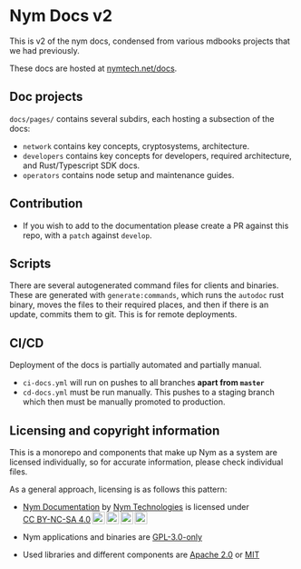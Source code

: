 # Nym Docs v2

This is v2 of the nym docs, condensed from various mdbooks projects that we had previously.

These docs are hosted at [nymtech.net/docs](www.nymtech.net/docs).

## Doc projects
`docs/pages/` contains several subdirs, each hosting a subsection of the docs:
* `network` contains key concepts, cryptosystems, architecture.
* `developers` contains key concepts for developers, required architecture, and Rust/Typescript SDK docs.
* `operators` contains node setup and maintenance guides.

## Contribution
* If you wish to add to the documentation please create a PR against this repo, with a `patch` against `develop`.

## Scripts
There are several autogenerated command files for clients and binaries. These are generated with `generate:commands`, which runs the `autodoc` rust binary, moves the files to their required places, and then if there is an update, commits them to git. This is for remote deployments.

## CI/CD
Deployment of the docs is partially automated and partially manual.
* `ci-docs.yml` will run on pushes to all branches **apart from `master`**
* `cd-docs.yml` must be run manually. This pushes to a staging branch which then must be manually promoted to production.

## Licensing and copyright information
This is a monorepo and components that make up Nym as a system are licensed individually, so for accurate information, please check individual files.

As a general approach, licensing is as follows this pattern:

* <p xmlns:cc="http://creativecommons.org/ns#" xmlns:dct="http://purl.org/dc/terms/"><a property="dct:title" rel="cc:attributionURL" href="https://nymtech.net/docs">Nym Documentation</a> by <a rel="cc:attributionURL dct:creator" property="cc:attributionName" href="https://nymtech.net">Nym Technologies</a> is licensed under <a href="http://creativecommons.org/licenses/by-nc-sa/4.0/?ref=chooser-v1" target="_blank" rel="license noopener noreferrer" style="display:inline-block;">CC BY-NC-SA 4.0<img style="height:22px!important;margin-left:3px;vertical-align:text-bottom;" src="https://mirrors.creativecommons.org/presskit/icons/cc.svg?ref=chooser-v1"><img style="height:22px!important;margin-left:3px;vertical-align:text-bottom;" src="https://mirrors.creativecommons.org/presskit/icons/by.svg?ref=chooser-v1"><img style="height:22px!important;margin-left:3px;vertical-align:text-bottom;" src="https://mirrors.creativecommons.org/presskit/icons/nc.svg?ref=chooser-v1"><img style="height:22px!important;margin-left:3px;vertical-align:text-bottom;" src="https://mirrors.creativecommons.org/presskit/icons/sa.svg?ref=chooser-v1"></a></p>

* Nym applications and binaries are [GPL-3.0-only](https://www.gnu.org/licenses/)

* Used libraries and different components are [Apache 2.0](https://www.apache.org/licenses/LICENSE-2.0.html) or [MIT](https://mit-license.org/)

